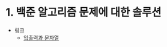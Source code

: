 # 1. 백준 알고리즘 문제에 대한 솔루션

- 링크
  - [입출력과 문자열](https://github.com/wjsrlahrlco1998/BaekJun-Solution/tree/master/%EC%95%8C%EA%B3%A0%EB%A6%AC%EC%A6%98%ED%8A%B9%EA%B0%95Day_1)